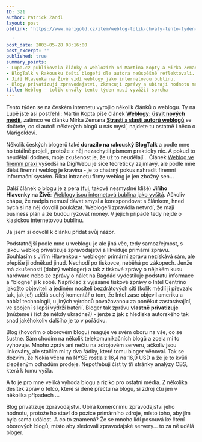 ```yaml
---
ID: 321
author: Patrick Zandl
layout: post
oldlink: 'https://www.marigold.cz/item/weblog-tolik-chvaly-tento-tyden-musi-vyvazit-sprcha

  '
post_date: 2003-05-28 08:16:00
post_excerpt: ''
published: true
summary_points:
- Lupa.cz publikovala články o weblozích od Martina Kopty a Mirka Zemana.
- BlogTalk v Rakousku čeští blogeři dle autora neúspěšně reflektovali.
- Jiří Hlavenka na Živě vidí weblogy jako internetovou bublinu.
- Blogy privatizují zpravodajství, zkracují zprávy a ubírají hodnotu médiím.
title: Weblog – tolik chvály tento týden musí vyvážit sprcha
---
```


<p>
Tento týden se na českém internetu vyrojilo několik článků o weblogu. Ty na Lupě jste asi postřehli: Martin Kopta píše článek <A class=nadcl href="http://www.lupa.cz/clanek.php3?show=2853"><STRONG>Weblogy: úsvit nových médií</STRONG></A>, zatímco ve článku Mirka Zemana <A class=nadcl href="http://www.lupa.cz/clanek.php3?show=2854"><STRONG>Strasti a slasti autorů weblogů</STRONG></A>&#160;se dočtete, co si autoři některých blogů u nás myslí, najdete tu ostatně i něco o Marigoldovi. </p>

<p>
Několik českých blogerů také <STRONG>dorazilo na rakouský BlogTalk</STRONG> a podle mne ho totálně projeli, protože z něj nezachytili písmem prakticky nic. A pokud to neudělali dodnes, moje zkušenost je, že už to neudělají... Článek <A href="http://www.digiweb.cz/index.php?p=i00000_detail&amp;article[id]=12837650&amp;article[area_id]=10048240" target=_blank>Weblog ve firemní praxi </A>vyšedší na DigiWebu je sice teoreticky zajímavý, ale podle mne dělat firemní weblog je kravina - je to chatrný pokus nahradit firemní informační systém. Říkat intranetu firmy weblog je jen zbožný sen...</p>

<p>
Další článek o blogu je z pera (fuj, takové nesmyslné klišé) <STRONG>Jiřího Hlavenky&#160;na Živě</STRONG>: <A href="http://www.zive.cz/h/Byznys/Ar.asp?ARI=110980&amp;CAI=2034">Weblogy jsou internetová bublina jako vyšitá</A>. Ačkoliv chápu, že nadpis nemusí dávat smysl a korespondovat s článkem, hned bych si na něj dovolil poukázat. Weblogeři zpravidla netvrdí, že mají business plán a že budou rýžovat money. V jejich případě tedy nejde o klasickou internetovou bublinu. </p>

<p>
Já jsem si dovolil k článku přidat svůj názor. </p>

<p>
Podstatnější podle mne u weblogu je ale jiná věc, tedy samozřejmost, s jakou weblog privatizuje zpravodajství a likviduje primární zprávu. Souhlasím s Jiřím Hlavenkou - webloger primární zprávu nezískává sám, ale přepíše ji odněkud jinud. Nechodí po tiskovce, neběhá po zákopech. Jenže má zkušenosti (dobrý webloger) a tak z tiskové zprávy o nějakém kusu hardware nebo ze zprávy o nálet na Bagdád&#160;vydestiluje podstatu informace a "blogne" ji k sobě. Například z vyjásané tiskové zprávy o Intel Centrino jakožto&#160;objeviteli a jediném nositeli bezdrátových sítí (kolik médií ji převzalo tak, jak je!) udělá suchý komentář o tom, že Intel zase objevil ameriku a nabízí technologii,&#160;u jiných výrobců považovanou za poněkut zastarávající, ve spojení s lepší výdrží baterií. Bloger tak zprávu <STRONG>vlastně privatizuje</STRONG> (můžeme i říct že někdy ukradne?) - jenže z jak z hlediska autorského tak snad jakéhokoliv dalšího je to v pořádku. <BR>
<p>
Blog (hovořím o oborovém blogu) reaguje ve svém oboru na vše, co se šustne. Sám chodím na několik telekomunikačních blogů a zcela mi to vyhovuje. Mnoho zpráv ani nečtu na zdrojovém serveru, ačkoliv jsou linkovány, ale stačím mi ty dva řádky, které tomu bloger věnoval. Tak se dozvím, že Nokia včera na NYSE rostla z 16,4 na 16,9 USD a že je to kvůli zlepšeným odhadům prodeje. Nepotřebuji číst ty tři stránky analýzy CBS, která k tomu vyšla. <BR>
<p>
A to je pro mne veliká výhoda blogu a riziko pro ostatní média. Z několika desítek zpráv o telco, které si deně přečtu na blogu, si zdroj čtu jen v několika případech ...<BR>
<p>
Blog privatizuje zpravodajství. Ubírá komerčnímu zpravodajství jeho hodnotu, protože ho staví do pozice primárního zdroje, místo toho, aby jím byla sama událost. A co to znamená? Že se mnoho lidí posouvá ke čtení oborových blogů, místo aby sledovali zpravodajské servery... to za ně udělá bloger.</p>
